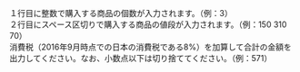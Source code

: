 １行目に整数で購入する商品の個数が入力されます。（例：3）  
２行目にスペース区切りで購入する商品の値段が入力されます。（例：150 310 70）  
消費税（2016年9月時点での日本の消費税である8%）を加算して合計の金額を出力してください。なお、小数点以下は切り捨ててください。（例：571）  
